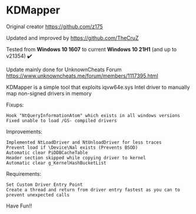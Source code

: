 # KDMapper

Original creator https://github.com/z175

Updated and improved by https://github.com/TheCruZ

Tested from **Windows 10 1607** to current **Windows 10 21H1** (and up to v21354) :heavy_check_mark:

Update mainly done for UnknownCheats Forum https://www.unknowncheats.me/forum/members/1117395.html

KDMapper is a simple tool that exploits iqvw64e.sys Intel driver to manually map non-signed drivers in memory

Fixups:

    Hook "NtQueryInformationAtom" which exists in all windows versions
    Fixed unable to load /GS- compiled drivers

Improvements:

	Implemented NtLoadDriver and NtUnloadDriver for less traces
	Prevent load if \Device\Nal exists (Prevents BSOD)
	Automatic clear PiDDBCacheTable
	Header section skipped while copying driver to kernel
	Automatic clear g_KernelHashBucketList
	
Requirements:

    Set Custom Driver Entry Point
    Create a thread and return from driver entry fastest as you can to prevent unexpected calls

Have Fun!!
